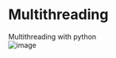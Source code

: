 # Multithreading
Multithreading with python <br/>
![image](https://user-images.githubusercontent.com/43824365/122232463-8aee2080-cebb-11eb-83e8-ed91d989d33b.png)
